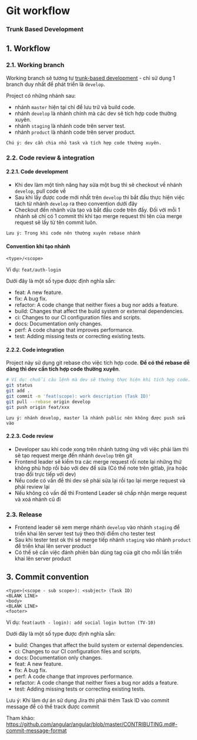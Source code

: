 # Git workflow
### Trunk Based Development

## 1. Workflow
### 2.1. Working branch
Working branch sẽ tương tự [trunk-based development](https://github.com/stakater/tbd-cd-workflow) - chỉ sử dụng 1 branch duy nhất để phát triển là `develop`.

Project có những nhánh sau:
- nhánh `master` hiện tại chỉ để lưu trữ và build code.
- nhánh `develop` là nhánh chính mà các dev sẽ tích hợp code thường xuyên.
- nhánh `staging` là nhánh code trên server test.
- nhánh `product` là nhánh code trên server product.

```
Chú ý: dev cần chia nhỏ task và tích hợp code thường xuyên.
```

### 2.2. Code review & integration
#### 2.2.1. Code development
- Khi dev làm một tính năng hay sửa một bug thì sẽ checkout về nhánh `develop`, pull code về
- Sau khi lấy được code mới nhất trên `develop` thì bắt đầu thực hiện việc tách từ nhánh `develop` ra theo convention dưới đây
- Checkout đến nhánh vừa tạo và bắt đầu code trên đấy. Đối với mỗi 1 nhánh sẽ chỉ có 1 commit thì khi tạo merge request thì tên của merge request sẽ lấy từ tên commit luôn. 

```
Lưu ý: Trong khi code nên thường xuyên rebase nhánh 
```

#### Convention khi tạo nhánh
```
<type>/<scope>
```

Ví dụ: `feat/auth-login`

Dưới đây là một số type được định nghĩa sẵn:
- feat: A new feature.
- fix: A bug fix.
- refactor: A code change that neither fixes a bug nor adds a feature.
- build: Changes that affect the build system or external dependencies.
- ci: Changes to our CI configuration files and scripts.
- docs: Documentation only changes.
- perf: A code change that improves performance.
- test: Adding missing tests or correcting existing tests.

#### 2.2.2. Code integration
Project này sử dụng git rebase cho việc tích hợp code. **Để có thể rebase dễ dàng thì dev cần tích hợp code thường xuyên**.

```bash
# Ví dụ: chuỗi câu lệnh mà dev sẽ thường thực hiện khi tích hợp code.
git status
git add .
git commit -m 'feat(scope): work description (Task ID)'
git pull --rebase origin develop
git push origin feat/xxx
```

```
Lưu ý: nhánh develop, master là nhánh public nên không được push sửa vào
```

#### 2.2.3. Code review
- Developer sau khi code xong trên nhánh tương ứng với việc phải làm thì sẽ tạo request merge đến nhánh `develop` trên git
- Frontend leader sẽ kiểm tra các merge request rồi note lại những thứ không phù hợp rồi báo với dev để sửa (Có thể note trên gitlab, jira hoặc trao đổi trực tiếp với dev)
- Nếu code có vấn đề thì dev sẽ phải sửa lại rồi tạo lại merge request và phải review lại
- Nếu không có vấn đề thì Frontend Leader sẽ chấp nhận merge request và xoá nhánh cũ đi

### 2.3. Release
- Frontend leader sẽ xem merge nhánh `develop` vào nhánh `staging` để triển khai lên server test tuỳ theo thời điểm cho tester test
- Sau khi tester test ok thì sẽ merge tiếp nhánh `staging` vào nhánh `product` để triển khai lên server product
- Có thể sẽ cần việc đánh phiên bản dùng tag của git cho mỗi lần triển khai lên server product

## 3. Commit convention
```
<type>(<scope - sub scope>): <subject> (Task ID)
<BLANK LINE>
<body>
<BLANK LINE>
<footer>
```

Ví dụ: `feat(auth - login): add social login button (TV-10)`

Dưới đây là một số type được định nghĩa sẵn:
- build: Changes that affect the build system or external dependencies.
- ci: Changes to our CI configuration files and scripts.
- docs: Documentation only changes.
- feat: A new feature.
- fix: A bug fix.
- perf: A code change that improves performance.
- refactor: A code change that neither fixes a bug nor adds a feature.
- test: Adding missing tests or correcting existing tests.

Lưu ý: Khi làm dự án sử dụng Jira thì phải thêm Task ID vào commit message để có thể track được commit

Tham khảo: https://github.com/angular/angular/blob/master/CONTRIBUTING.md#-commit-message-format
